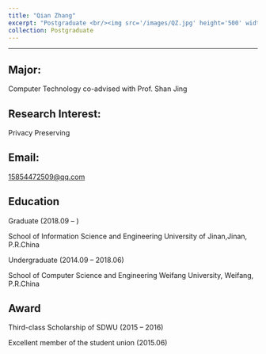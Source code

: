```yaml
---
title: "Qian Zhang"
excerpt: "Postgraduate <br/><img src='/images/QZ.jpg' height='500' width='300'>"
collection: Postgraduate
---
```


---

Major:   
---
Computer Technology 
co-advised with Prof. Shan Jing


Research Interest: 
--
 Privacy Preserving

Email:            
---
15854472509@qq.com


Education
----
Graduate (2018.09 –  ) 

School of Information Science and Engineering 
University of Jinan,Jinan, P.R.China 

Undergraduate (2014.09 – 2018.06)   

School of Computer Science and Engineering 
Weifang University, Weifang, P.R.China


Award
---
Third-class Scholarship of SDWU (2015 – 2016) 

Excellent member of the student union (2015.06) 
